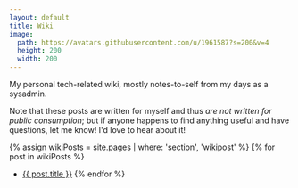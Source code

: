 ```yaml
---
layout: default
title: Wiki 
image:
  path: https://avatars.githubusercontent.com/u/1961587?s=200&v=4
  height: 200
  width: 200
---
```


My personal tech-related wiki, mostly notes-to-self from my days as a sysadmin.

Note that these posts are written for myself and thus *are not written for public consumption*; but if anyone happens to find anything useful and have questions, let me know! I'd love to hear about it!

{% assign wikiPosts = site.pages | where: 'section', 'wikipost' %}
{% for post in wikiPosts %}
* <a href="{{ post.url }}">{{ post.title }}</a>
{% endfor %}
